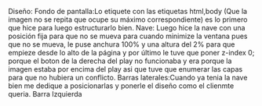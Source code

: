 Diseño:
Fondo de pantalla:Lo etiquete con las etiquetas html,body (Que la imagen no se repita que ocupe su máximo correspondiente) es lo primero que hice para luego estructurarlo bien. 
Nave: Luego hice la nave con una posición fija para que no se mueva para cuando minimize la ventana pues que no se mueva, le puse anchura 100% y una altura del 2% para que empieze desde lo alto de la página y por último le tuve que poner z-index 0; porque el boton de la derecha del play no funcionaba y era porque la imagen estaba por encima del play asi que tuve que enumerar las capas para que no hubiera un conflicto.
Barras laterales:Cuando ya tenia la nave bien me dedique a posicionarlas y ponerle el diseño como el clienmte queria.
  Barra Izquierda
